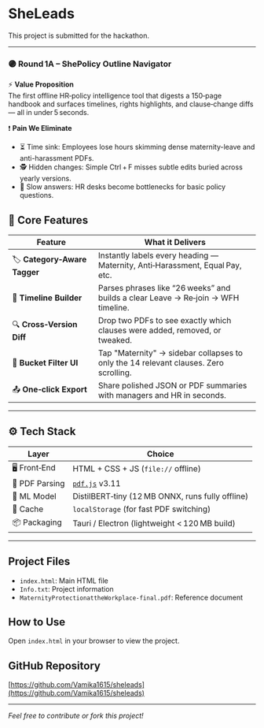 # SheLeads
This project is submitted for the hackathon.

---

### 🟣 Round 1A – **ShePolicy Outline Navigator**

⚡ **Value Proposition**  
The first offline HR‑policy intelligence tool that digests a 150‑page handbook and surfaces timelines, rights highlights, and clause‑change diffs — all in under 5 seconds.

❗ **Pain We Eliminate**
- ⏳ Time sink: Employees lose hours skimming dense maternity-leave and anti-harassment PDFs.
- 🕵️ Hidden changes: Simple Ctrl + F misses subtle edits buried across yearly versions.
- 🧾 Slow answers: HR desks become bottlenecks for basic policy questions.

## 🚀 Core Features

| **Feature**           | **What it Delivers**                                                                 |
|------------------------|-------------------------------------------------------------------------------------|
| 🏷️ **Category‑Aware Tagger** | Instantly labels every heading — Maternity, Anti‑Harassment, Equal Pay, etc.        |
| 📆 **Timeline Builder**      | Parses phrases like “26 weeks” and builds a clear Leave → Re‑join → WFH timeline.   |
| 🔍 **Cross‑Version Diff**    | Drop two PDFs to see exactly which clauses were added, removed, or tweaked.       |
| 🧭 **Bucket Filter UI**      | Tap "Maternity" → sidebar collapses to only the 14 relevant clauses. Zero scrolling. |
| 📤 **One‑click Export**      | Share polished JSON or PDF summaries with managers and HR in seconds.              |

---

## ⚙️ Tech Stack

| **Layer**        | **Choice**                                      |
|------------------|--------------------------------------------------|
| 🖥️ Front‑End     | HTML + CSS + JS (`file://` offline)              |
| 📄 PDF Parsing   | [`pdf.js`](https://mozilla.github.io/pdf.js/) v3.11 |
| 🤖 ML Model      | DistilBERT‑tiny (12 MB ONNX, runs fully offline) |
| 🧠 Cache         | `localStorage` (for fast PDF switching)          |
| 📦 Packaging     | Tauri / Electron (lightweight < 120 MB build)    |

---



## Project Files
- `index.html`: Main HTML file
- `Info.txt`: Project information
- `MaternityProtectionattheWorkplace-final.pdf`: Reference document

## How to Use
Open `index.html` in your browser to view the project.

## GitHub Repository
[https://github.com/Vamika1615/sheleads](https://github.com/Vamika1615/sheleads)

---

*Feel free to contribute or fork this project!* 
